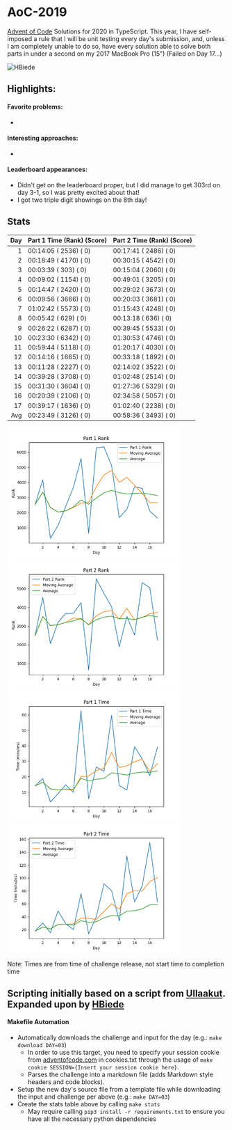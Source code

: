 # AoC-2019
[Advent of Code](https://adventofcode.com) Solutions for 2020 in TypeScript.
This year, I have self-imposed a rule that I will be unit testing every day's submission, and, unless I am completely unable
to do so, have every solution able to solve both parts in under a second on my 2017 MacBook Pro (15") (Failed on Day 17...)

![HBiede](https://circleci.com/gh/hbiede/AoC-2020.svg?style=svg)

## Highlights:

#### Favorite problems:

* 

#### Interesting approaches:

* 

#### Leaderboard appearances:

* Didn't get on the leaderboard proper, but I did manage to get 303rd on day 3-1,
  so I was pretty excited about that!
* I got two triple digit showings on the 8th day!

## Stats
| Day | Part 1 Time (Rank) (Score) | Part 2 Time (Rank) (Score) |
|----:|----------------------------|----------------------------|
|   1 | 00:14:05 ( 2536) (  0)     | 00:17:41 ( 2486) (  0)     |
|   2 | 00:18:49 ( 4170) (  0)     | 00:30:15 ( 4542) (  0)     |
|   3 | 00:03:39 (  303) (  0)     | 00:15:04 ( 2060) (  0)     |
|   4 | 00:09:02 ( 1154) (  0)     | 00:49:01 ( 3205) (  0)     |
|   5 | 00:14:47 ( 2420) (  0)     | 00:29:02 ( 3673) (  0)     |
|   6 | 00:09:56 ( 3666) (  0)     | 00:20:03 ( 3681) (  0)     |
|   7 | 01:02:42 ( 5573) (  0)     | 01:15:43 ( 4248) (  0)     |
|   8 | 00:05:42 (  629) (  0)     | 00:13:18 (  636) (  0)     |
|   9 | 00:26:22 ( 6287) (  0)     | 00:39:45 ( 5533) (  0)     |
|  10 | 00:23:30 ( 6342) (  0)     | 01:30:53 ( 4746) (  0)     |
|  11 | 00:59:44 ( 5118) (  0)     | 01:20:17 ( 4030) (  0)     |
|  12 | 00:14:16 ( 1665) (  0)     | 00:33:18 ( 1892) (  0)     |
|  13 | 00:11:28 ( 2227) (  0)     | 02:14:02 ( 3522) (  0)     |
|  14 | 00:39:28 ( 3708) (  0)     | 01:02:48 ( 2514) (  0)     |
|  15 | 00:31:30 ( 3604) (  0)     | 01:27:36 ( 5329) (  0)     |
|  16 | 00:20:39 ( 2106) (  0)     | 02:34:58 ( 5057) (  0)     |
|  17 | 00:39:17 ( 1636) (  0)     | 01:02:40 ( 2238) (  0)     |
| Avg | 00:23:49 ( 3126) (  0)     | 00:58:36 ( 3493) (  0)     |


<!--suppress CheckImageSize -->
<img alt="Part 1 Rank" src="statsImages/part1rank.png" width=400> <img alt="Part 2 Rank" src="statsImages/part2rank.png" width=400>
<img alt="Part 1 Time Stats" src="statsImages/part1time.png" width=400> <img alt="Part 2 Time Stats" src="statsImages/part2time.png" width=400>

Note: Times are from time of challenge release, not start time to completion time

## Scripting initially based on a script from [Ullaakut](https://github.com/Ullaakut/aoc19). Expanded upon by [HBiede](https://github.com/hbiede)
#### Makefile Automation
* Automatically downloads the challenge and input for the day (e.g.: `make download DAY=03`)
  * In order to use this target, you need to specify your session cookie from [adventofcode.com](https://adventofcode.com) in cookies.txt through the usage of `make cookie SESSION={Insert your session cookie here}`.
  * Parses the challenge into a markdown file (adds Markdown style headers and code blocks).
* Setup the new day's source file from a template file while downloading the input and challenge per above (e.g.: `make DAY=03`)
* Create the stats table above by calling `make stats`
  * May require calling `pip3 install -r requirements.txt` to ensure you have all the necessary python dependencies
